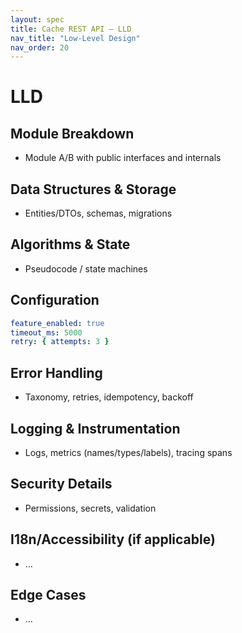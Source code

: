 ```yaml
---
layout: spec
title: Cache REST API — LLD
nav_title: "Low-Level Design"
nav_order: 20
---
```

# LLD
## Module Breakdown
- Module A/B with public interfaces and internals

## Data Structures & Storage
- Entities/DTOs, schemas, migrations

## Algorithms & State
- Pseudocode / state machines

## Configuration
```yaml
feature_enabled: true
timeout_ms: 5000
retry: { attempts: 3 }
```

## Error Handling
- Taxonomy, retries, idempotency, backoff

## Logging & Instrumentation
- Logs, metrics (names/types/labels), tracing spans

## Security Details
- Permissions, secrets, validation

## I18n/Accessibility (if applicable)
- …

## Edge Cases
- …
